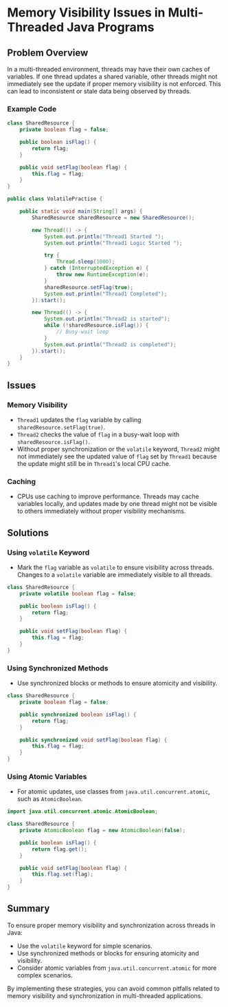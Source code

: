 
# Memory Visibility Issues in Multi-Threaded Java Programs

## Problem Overview

In a multi-threaded environment, threads may have their own caches of variables. If one thread updates a shared variable, other threads might not immediately see the update if proper memory visibility is not enforced. This can lead to inconsistent or stale data being observed by threads.

### Example Code

```java
class SharedResource {
    private boolean flag = false;

    public boolean isFlag() {
        return flag;
    }

    public void setFlag(boolean flag) {
        this.flag = flag;
    }
}

public class VolatilePractise {

    public static void main(String[] args) {
        SharedResource sharedResource = new SharedResource();

        new Thread(() -> {
            System.out.println("Thread1 Started ");
            System.out.println("Thread1 Logic Started ");

            try {
                Thread.sleep(1000);
            } catch (InterruptedException e) {
                throw new RuntimeException(e);
            }
            sharedResource.setFlag(true);
            System.out.println("Thread1 Completed");
        }).start();

        new Thread(() -> {
            System.out.println("Thread2 is started");
            while (!sharedResource.isFlag()) {
                // Busy-wait loop
            }
            System.out.println("Thread2 is completed");
        }).start();
    }
}
```
## Issues

### Memory Visibility

- `Thread1` updates the `flag` variable by calling `sharedResource.setFlag(true)`.
- `Thread2` checks the value of `flag` in a busy-wait loop with `sharedResource.isFlag()`.
- Without proper synchronization or the `volatile` keyword, `Thread2` might not immediately see the updated value of `flag` set by `Thread1` because the update might still be in `Thread1`'s local CPU cache.

### Caching

- CPUs use caching to improve performance. Threads may cache variables locally, and updates made by one thread might not be visible to others immediately without proper visibility mechanisms.

## Solutions

### Using `volatile` Keyword

- Mark the `flag` variable as `volatile` to ensure visibility across threads. Changes to a `volatile` variable are immediately visible to all threads.

```java
class SharedResource {
    private volatile boolean flag = false;

    public boolean isFlag() {
        return flag;
    }

    public void setFlag(boolean flag) {
        this.flag = flag;
    }
}
```
### Using Synchronized Methods

- Use synchronized blocks or methods to ensure atomicity and visibility.

```java
class SharedResource {
    private boolean flag = false;

    public synchronized boolean isFlag() {
        return flag;
    }

    public synchronized void setFlag(boolean flag) {
        this.flag = flag;
    }
}
```

### Using Atomic Variables

- For atomic updates, use classes from `java.util.concurrent.atomic`, such as `AtomicBoolean`.

```java
import java.util.concurrent.atomic.AtomicBoolean;

class SharedResource {
    private AtomicBoolean flag = new AtomicBoolean(false);

    public boolean isFlag() {
        return flag.get();
    }

    public void setFlag(boolean flag) {
        this.flag.set(flag);
    }
}
```
## Summary

To ensure proper memory visibility and synchronization across threads in Java:

- Use the `volatile` keyword for simple scenarios.
- Use synchronized methods or blocks for ensuring atomicity and visibility.
- Consider atomic variables from `java.util.concurrent.atomic` for more complex scenarios.

By implementing these strategies, you can avoid common pitfalls related to memory visibility and synchronization in multi-threaded applications.

